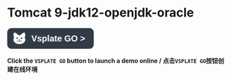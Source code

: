 # Tomcat 9-jdk12-openjdk-oracle

<a href="https://www.vsplate.com/?docker-compose=https://github.com/vsplate/dcenvs/tomcat/9-jdk12-openjdk-oracle"><img alt="VSPLATE GO" src="https://raw.githubusercontent.com/vsplate/images/master/vsgo_btn.png" width="200px"></a>

**Click the `VSPLATE GO` button to launch a demo online / 点击`VSPLATE GO`按钮创建在线环境**